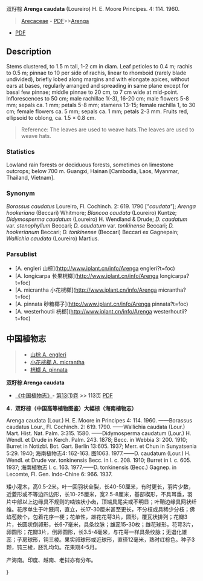 双籽棕 **Arenga caudata** (Loureiro) H. E. Moore Principes. 4: 114. 1960.

> [Arecaceae](http://www.iplant.cn/info/Arecaceae?t=foc) - [PDF](http://www.iplant.cn/foc/pdf/Arecaceae.pdf)>>[Arenga](http://www.iplant.cn/info/Arenga?t=foc)
 - [PDF](http://www.iplant.cn/foc/pdf/Arenga.pdf)

## Description

Stems clustered, to 1.5 m tall, 1-2 cm in diam. Leaf petioles to 0.4 m; rachis to 0.5 m; pinnae to 10 per side of rachis, linear to rhomboid (rarely blade undivided), briefly lobed along margins and with elongate apices, without ears at bases, regularly arranged and spreading in same plane except for basal few pinnae; middle pinnae to 20 cm, to 7 cm wide at mid-point. Inflorescences to 50 cm; male rachillae 1(-3), 16-20 cm; male flowers 5-8 mm; sepals ca. 1 mm; petals 5-8 mm; stamens 13-15; female rachilla 1, to 30 cm; female flowers ca. 5 mm; sepals ca. 1 mm; petals 2-3 mm. Fruits red, ellipsoid to oblong, ca. 1.5 × 0.8 cm.

> Reference: 
> The leaves are used to weave hats.The leaves are used to weave hats.

### Statistics
Lowland rain forests or deciduous forests, sometimes on limestone outcrops; below 700 m. Guangxi, Hainan [Cambodia, Laos, Myanmar, Thailand, Vietnam].

### Synonym
*Borassus caudatus* Loureiro, Fl. Cochinch. 2: 619. 1790 [*\"caudata\"*]; *Arenga hookeriana* (Beccari) Whitmore; *Blancoa caudata* (Loureiro) Kuntze; *Didymosperma caudatum* (Loureiro) H. Wendland & Drude; *D. caudatum* var. *stenophyllum* Beccari; *D. caudatum* var. *tonkinense* Beccari; *D. hookerianum* Beccari; *D. tonkinense* (Beccari) Beccari ex Gagnepain; *Wallichia caudata* (Loureiro) Martius.

### Parsublist

* [A.  engleri  山棕](http://www.iplant.cn/info/Arenga engleri?t=foc)
* [A.  longicarpa  长果桄榔](http://www.iplant.cn/info/Arenga longicarpa?t=foc)
* [A.  micrantha  小花桄榔](http://www.iplant.cn/info/Arenga micrantha?t=foc)
* [A.  pinnata  砂糖椰子](http://www.iplant.cn/info/Arenga pinnata?t=foc)
* [A.  westerhoutii  桄榔](http://www.iplant.cn/info/Arenga westerhoutii?t=foc)

## 中国植物志

> * [山棕  A.  engleri](Arenga-engleri-山棕.md)
> * [小花桄榔  A.  micrantha](Arenga-micrantha-小花桄榔.md)
> * [桄榔  A.  pinnata](Arenga-pinnata-砂糖椰子.md)

**双籽棕 Arenga caudata**

* [《中国植物志》](http://www.iplant.cn/frps)- [第13(1)卷](http://www.iplant.cn/frps/vol/13(1)) >> 113页 [PDF](http://www.iplant.cn/frps/pdf/13(1)/113.pdf)

**4．双籽棕（中国高等植物图鉴）大幅棕（海南植物志）**

Arenga caudata (Lour.) H. E. Moore in Principes 4: 114. 1960. ——Borassus caudatus Lour., Fl. Cochinch. 2: 619. 1790. ——Wallichia caudata (Lour.) Mart. Hist. Nat. Palm. 3:315. 1580. ——Didymosperma caudatum (Lour.) H. Wendl. et Drude in Kerch. Palm. 243. 1878; Becc. in Webbia 3: 200. 1910; Burret in Notizbl. Bot. Gart. Berlin 13:605. 1937; Merr. et Chun in Sunyatsenia 5:29. 1940; 海南植物志4: 162-163. 图1063. 1977.——D. caudatum (Lour.) H. Wendl. et Drude var. tonkinensis Becc. in l. c. 208. 1910; Burret in l. c. 605. 1937; 海南植物志 l. c. 163. 1977.——D. tonkinensis (Becc.) Gagnep. in Lecomte, Fl. Gen. Indo-Chine 6: 966. 1937.

矮小灌木，高0.5-2米。叶一回羽状全裂，长40-50厘米，有时更长，羽片少数，近菱形或不等边四边形，长10-25厘米，宽2.5-8厘米，基部楔形，不具耳垂，羽片中部以上边缘具不规则的啮蚀状小齿，顶端具尾尖或不明显；叶鞘边缘具网状纤维。花序单生于叶腋间，直立，长17-30厘米甚至更长，不分枝或具稀少分枝；佛焰苞数个，包着花序一梗；花单性，雄花花萼3片，圆形，覆瓦状排列；花瓣3片，长圆状倒卵形，长6-7毫米，具条纹脉；雄蕊15-30枚；雌花球形，花萼3片，卵圆形；花瓣3片，倒卵圆形，长3.5-4毫米，与花萼一样具条纹脉；无退化雄蕊；子房球形，钝三棱。果实卵球形或近球形，直径12毫米，熟时红棕色。种子3颗，钝三棱，胚乳均匀。花果期4-5月。

产海南。印度、越南、老挝亦有分布。

}